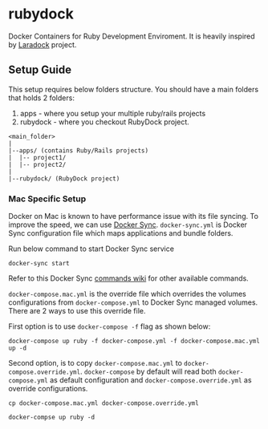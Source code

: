 # rubydock
Docker Containers for Ruby Development Enviroment. It is heavily inspired by
[Laradock](https://github.com/laradock/laradock) project.

## Setup Guide

This setup requires below folders structure. You should have a main folders
that holds 2 folders:

1. apps - where you setup your multiple ruby/rails projects
1. rubydock - where you checkout RubyDock project.

```
<main_folder>
|
|--apps/ (contains Ruby/Rails projects)
|  |-- project1/
|  |-- project2/
|
|--rubydock/ (RubyDock project)
```

### Mac Specific Setup

Docker on Mac is known to have performance issue with its file syncing.
To improve the speed, we can use [Docker Sync](http://docker-sync.io).
`docker-sync.yml` is Docker Sync configuration file which maps applications
and bundle folders.

Run below command to start Docker Sync service

```
docker-sync start
```

Refer to this Docker Sync [commands wiki](https://github.com/EugenMayer/docker-sync/wiki/2.1-sync-commands) for other available commands.

`docker-compose.mac.yml` is the override file which overrides the volumes
configurations from `docker-compose.yml` to Docker Sync managed volumes.
There are 2 ways to use this override file.

First option is to use `docker-compose -f` flag as shown below:

```
docker-compose up ruby -f docker-compose.yml -f docker-compose.mac.yml up -d
```

Second option, is to copy `docker-compose.mac.yml` to `docker-compose.override.yml`.
`docker-compose` by default will read both `docker-compose.yml` as default configuration
and `docker-compose.override.yml` as override configurations.

```
cp docker-compose.mac.yml docker-compose.override.yml

docker-compse up ruby -d
```



